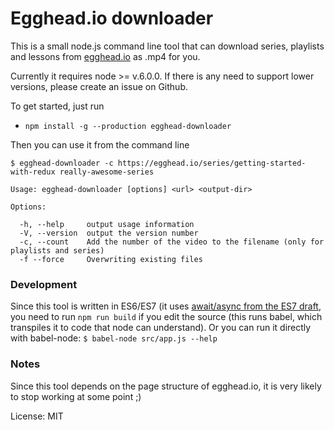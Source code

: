 # Egghead.io downloader

This is a small node.js command line tool that can download series, playlists and lessons from [egghead.io](https://egghead.io/) as .mp4 for you.

Currently it requires node >= v.6.0.0. If there is any need to support lower versions,
please create an issue on Github.

To get started, just run

- `npm install -g --production egghead-downloader`

Then you can use it from the command line

`$ egghead-downloader -c https://egghead.io/series/getting-started-with-redux really-awesome-series`

    Usage: egghead-downloader [options] <url> <output-dir>

    Options:

      -h, --help     output usage information
      -V, --version  output the version number
      -c, --count    Add the number of the video to the filename (only for playlists and series)
      -f --force     Overwriting existing files


### Development
Since this tool is written in ES6/ES7 (it uses [await/async from the ES7 draft](https://tc39.github.io/ecmascript-asyncawait/), you need to run `npm run build` if you edit the source (this runs babel, which transpiles it to code that node can understand). Or you can run it directly with babel-node: `$ babel-node src/app.js --help`

### Notes
Since this tool depends on the page structure of egghead.io, it is very likely to stop working at some point ;)

License: MIT
